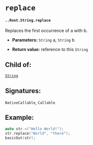 # `replace`

#### `..Root.String.replace`

Replaces the first occurrence of a with b.

* **Parameters:** `String` a, `String` b

* **Return value:** reference to this `String`

## Child of:

[`String`](docs..Root.String.md)

## Signatures:

`NativeCallable`, `Callable`


## Example:

```c
auto str.=("Hello World!");
str.replace("World", "there");
basicOut(str);
```